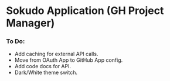 # Sokudo Application (GH Project Manager)


### To Do:
* Add caching for external API calls.
* Move from OAuth App to GitHub App config.
* Add code docs for API.
* Dark/White theme switch.
